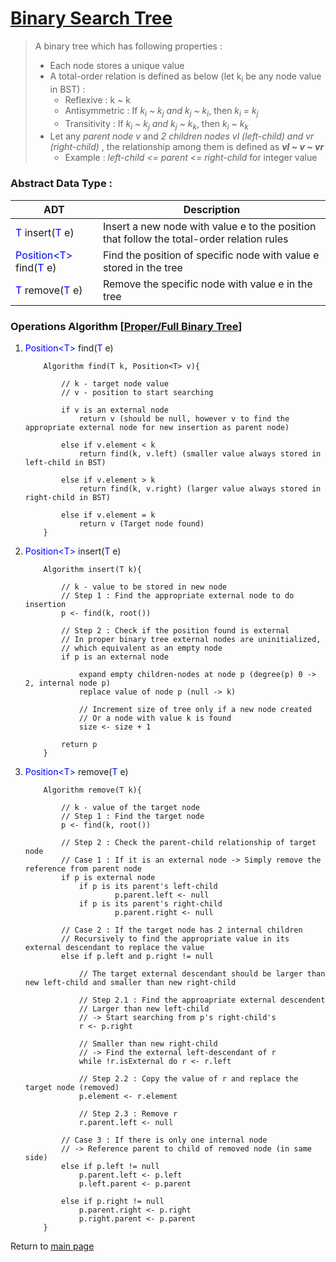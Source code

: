 # [Binary Search Tree](https://github.com/GohEeEn/Data-Structures-and-Algorithms/blob/master/src/BinarySearchTree/BinarySearchTree.java)

> A binary tree which has following properties :
> * Each node stores a unique value
> * A total-order relation is defined as below (let k<sub>i</sub> be any node value in BST) :
>   * Reflexive : k ~ k
>   * Antisymmetric : If *k<sub>i</sub> ~ k<sub>j</sub> and k<sub>j</sub> ~ k<sub>i</sub>*, then *k<sub>i</sub> = k<sub>j</sub>*
>   * Transitivity : If *k<sub>i</sub> ~ k<sub>j</sub> and k<sub>j</sub> ~ k<sub>k</sub>*, then *k<sub>i</sub> ~ k<sub>k</sub>*
> * Let any *parent node v* and *2 children nodes vl (left-child) and vr (right-child)* , the relationship among them is defined as ***vl ~ v ~ vr***
>   * Example : *left-child <= parent <= right-child* for integer value

### Abstract Data Type :

ADT | Description
--|--
<font color="blue">T</font> insert(<font color="blue">T</font> e) | Insert a new node with value e to the position that follow the total-order relation rules 
<font color="blue">Position<T\></font> find(<font color="blue">T</font> e) | Find the position of specific node with value e stored in the tree
<font color="blue">T</font> remove(<font color="blue">T</font> e) | Remove the specific node with value e in the tree

### Operations Algorithm [[Proper/Full Binary Tree](https://github.com/GohEeEn/Data-Structures-and-Algorithms/blob/master/src/Tree/ProperLinkedBinaryTree.java)]
1. <font color="blue">Position<T\></font> find(<font color="blue">T</font> e)
    ``` 
        Algorithm find(T k, Position<T> v){
            
            // k - target node value
            // v - position to start searching

            if v is an external node 
                return v (should be null, however v to find the appropriate external node for new insertion as parent node)
            
            else if v.element < k 
                return find(k, v.left) (smaller value always stored in left-child in BST)

            else if v.element > k
                return find(k, v.right) (larger value always stored in right-child in BST)

            else if v.element = k
                return v (Target node found)
        }
    ```

2. <font color="blue">Position<T\></font> insert(<font color="blue">T</font> e)

    ```
        Algorithm insert(T k){

            // k - value to be stored in new node
            // Step 1 : Find the appropriate external node to do insertion
            p <- find(k, root())

            // Step 2 : Check if the position found is external
            // In proper binary tree external nodes are uninitialized, 
            // which equivalent as an empty node
            if p is an external node 
                
                expand empty children-nodes at node p (degree(p) 0 -> 2, internal node p)
                replace value of node p (null -> k)

                // Increment size of tree only if a new node created
                // Or a node with value k is found
                size <- size + 1    

            return p
        }
    ```

3. <font color="blue">Position<T\></T></font> remove(<font color="blue">T</font> e)
    ```
        Algorithm remove(T k){

            // k - value of the target node
            // Step 1 : Find the target node
            p <- find(k, root())

            // Step 2 : Check the parent-child relationship of target node
            // Case 1 : If it is an external node -> Simply remove the reference from parent node
            if p is external node
                if p is its parent's left-child
                        p.parent.left <- null
                if p is its parent's right-child
                        p.parent.right <- null
            
            // Case 2 : If the target node has 2 internal children
            // Recursively to find the appropriate value in its external descendant to replace the value
            else if p.left and p.right != null

                // The target external descendant should be larger than new left-child and smaller than new right-child

                // Step 2.1 : Find the approapriate external descendent
                // Larger than new left-child 
                // -> Start searching from p's right-child's
                r <- p.right

                // Smaller than new right-child 
                // -> Find the external left-descendant of r
                while !r.isExternal do r <- r.left

                // Step 2.2 : Copy the value of r and replace the target node (removed)
                p.element <- r.element

                // Step 2.3 : Remove r
                r.parent.left <- null

            // Case 3 : If there is only one internal node 
            // -> Reference parent to child of removed node (in same side)
            else if p.left != null
                p.parent.left <- p.left
                p.left.parent <- p.parent

            else if p.right != null
                p.parent.right <- p.right
                p.right.parent <- p.parent 
        }
    ```

Return to [main page](https://github.com/GohEeEn/Data-Structures-and-Algorithms)